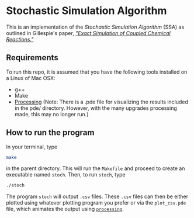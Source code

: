 # Stochastic Simulation Algorithm

This is an implementation of the *Stochastic Simulation Algorithm* (SSA) as outlined in Gillespie's paper, [*"Exact Simulation of Coupled Chemical Reactions."*](https://pubs.acs.org/doi/abs/10.1021/j100540a008)

## Requirements
To run this repo, it is assumed that you have the following tools installed on a Linux of Mac OSX:
- g++
- Make
- [Processing](https://processing.org/) (Note: There is a .pde file for visualizing the results included in the pde/ directory. However, with the many upgrades processing made, this may no longer run.)

## How to run the program
In your terminal, type
```bash
make
```
in the parent directory. This will run the `Makefile` and proceed to create an executable named `stoch`. Then, to run `stoch`,
type
```bash
./stoch
```

The program `stoch` will output `.csv` files. These `.csv` files can then be either plotted using whatever plotting program you prefer or via the `plot_csv.pde` file, which animates the output using [`processing`](https://processing.org/).
